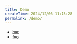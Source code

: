 ```yaml
---
title: Demo
createTime: 2024/12/06 11:45:28
permalink: /demo/
---
```


- [bar](./bar.md)
- [foo](./foo.md)

